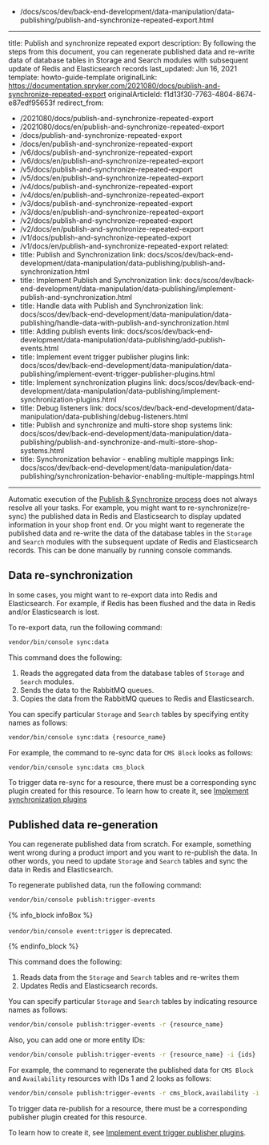   - /docs/scos/dev/back-end-development/data-manipulation/data-publishing/publish-and-synchronize-repeated-export.html
---
title: Publish and synchronize repeated export
description: By following the steps from this document, you can regenerate published data and re-write data of database tables in Storage and Search modules with subsequent update of Redis and Elasticsearch records
last_updated: Jun 16, 2021
template: howto-guide-template
originalLink: https://documentation.spryker.com/2021080/docs/publish-and-synchronize-repeated-export
originalArticleId: f1d13f30-7763-4804-8674-e87edf95653f
redirect_from:
  - /2021080/docs/publish-and-synchronize-repeated-export
  - /2021080/docs/en/publish-and-synchronize-repeated-export
  - /docs/publish-and-synchronize-repeated-export
  - /docs/en/publish-and-synchronize-repeated-export
  - /v6/docs/publish-and-synchronize-repeated-export
  - /v6/docs/en/publish-and-synchronize-repeated-export
  - /v5/docs/publish-and-synchronize-repeated-export
  - /v5/docs/en/publish-and-synchronize-repeated-export
  - /v4/docs/publish-and-synchronize-repeated-export
  - /v4/docs/en/publish-and-synchronize-repeated-export
  - /v3/docs/publish-and-synchronize-repeated-export
  - /v3/docs/en/publish-and-synchronize-repeated-export
  - /v2/docs/publish-and-synchronize-repeated-export
  - /v2/docs/en/publish-and-synchronize-repeated-export
  - /v1/docs/publish-and-synchronize-repeated-export
  - /v1/docs/en/publish-and-synchronize-repeated-export
related:
  - title: Publish and Synchronization
    link: docs/scos/dev/back-end-development/data-manipulation/data-publishing/publish-and-synchronization.html
  - title: Implement Publish and Synchronization
    link: docs/scos/dev/back-end-development/data-manipulation/data-publishing/implement-publish-and-synchronization.html
  - title: Handle data with Publish and Synchronization
    link: docs/scos/dev/back-end-development/data-manipulation/data-publishing/handle-data-with-publish-and-synchronization.html
  - title: Adding publish events
    link: docs/scos/dev/back-end-development/data-manipulation/data-publishing/add-publish-events.html
  - title: Implement event trigger publisher plugins
    link: docs/scos/dev/back-end-development/data-manipulation/data-publishing/implement-event-trigger-publisher-plugins.html
  - title: Implement synchronization plugins
    link: docs/scos/dev/back-end-development/data-manipulation/data-publishing/implement-synchronization-plugins.html
  - title: Debug listeners
    link: docs/scos/dev/back-end-development/data-manipulation/data-publishing/debug-listeners.html
  - title: Publish and synchronize and multi-store shop systems
    link: docs/scos/dev/back-end-development/data-manipulation/data-publishing/publish-and-synchronize-and-multi-store-shop-systems.html
  - title: Synchronization behavior - enabling multiple mappings
    link: docs/scos/dev/back-end-development/data-manipulation/data-publishing/synchronization-behavior-enabling-multiple-mappings.html
---

Automatic execution of the [Publish & Synchronize process](/docs/scos/dev/back-end-development/data-manipulation/data-publishing/handle-data-with-publish-and-synchronization.html) does not always resolve all your tasks. For example, you might want to re-synchronize(re-sync) the published data in Redis and Elasticsearch to display updated information in your shop front end. Or you might want to regenerate the published data and re-write the data of the database tables in the `Storage` and `Search` modules with the subsequent update of Redis and Elasticsearch records. This can be done manually by running console commands.

## Data re-synchronization


In some cases, you might want to re-export data into Redis and Elasticsearch. For example, if Redis has been flushed and the data in Redis and/or Elasticsearch is lost.

To re-export data, run the following command:

```bash
vendor/bin/console sync:data
```

This command does the following:
1. Reads the aggregated data from the database tables of `Storage` and `Search` modules.
2. Sends the data to the RabbitMQ queues.
3. Copies the data from the RabbitMQ queues to Redis and Elasticsearch.

You can specify particular `Storage` and `Search` tables by specifying entity names as follows:

```bash
vendor/bin/console sync:data {resource_name}
```

For example, the command to re-sync data for `CMS Block` looks as follows:

```bash
vendor/bin/console sync:data cms_block
```

To trigger data re-sync for a resource, there must be a corresponding sync plugin created for this resource. To learn how to create it, see [Implement synchronization plugins](/docs/scos/dev/back-end-development/data-manipulation/data-publishing/implement-synchronization-plugins.html) 
## Published data re-generation


You can regenerate published data from scratch. For example, something went wrong during a product import and you want to re-publish the data. In other words, you need to update `Storage` and `Search` tables and sync the data in Redis and Elasticsearch.

To regenerate published data, run the following command:
```bash
vendor/bin/console publish:trigger-events
```

{% info_block infoBox %}

`vendor/bin/console event:trigger` is deprecated.

{% endinfo_block %}

This command does the following:
1. Reads data from the `Storage` and `Search` tables and re-writes them
2. Updates Redis and Elasticsearch records.

You can specify particular `Storage` and `Search` tables by indicating resource names as follows:

```bash
vendor/bin/console publish:trigger-events -r {resource_name}
```

Also, you can add one or more entity IDs:

```bash
vendor/bin/console publish:trigger-events -r {resource_name} -i {ids}
```

For example, the command to regenerate the published data for `CMS Block` and `Availability` resources with IDs 1 and 2 looks as follows:

```bash
vendor/bin/console publish:trigger-events -r cms_block,availability -i 1,2
```

To trigger data re-publish for a resource, there must be a corresponding publisher plugin created for this resource.

To learn how to create it, see [Implement event trigger publisher plugins](/docs/scos/dev/back-end-development/data-manipulation/data-publishing/implement-event-trigger-publisher-plugins.html).

